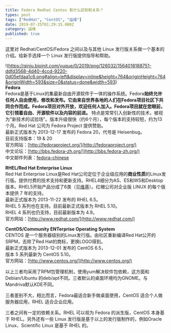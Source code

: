 ```yaml
---
title: Fedora Redhat Centos 有什么区别和关系？
types: post
tags: ["RedHat", "CentOS", "运维"]
date: 2019-07-25T01:29:15.000Z
category: 运维
published: true
---
```


这里对 Redhat/CentOS/Fedora 之间以及与其他 Linux 发行版关系做一个基本的介绍。给新手选择一个 Linux 发行版提供指导和帮助。

!(https://qiniu.bioinit.com/yuque/0/2019/png/126032/1564018188751-ddfd3568-4d40-4ccd-9220-0d05efdaa1c6.png#align=left&display=inline&height=764&originHeight=764&originWidth=593&size=0&status=done&width=593)<br />**Fedora**<br />Fedora是基于Linux的集最新自由开源软件于一体的操作系统。Fedora**始终允许任何人自由使用，修改和发布。**它由来自世界各地的人们在Fedora项目社区下共同合作而成。Fedora项目对外开放，欢迎任何人加入。Fedora项目就在您眼前，它**引领着自由、开源软件以及内容的前进。** 特点是常常引入创新性的技术，被视为"新技术的试验场"。版本升级很快（约6个月），每个版本的支持较短，约为13个月。Red Hat 公司为 Fedora Project 提供赞助。<br />最新正式版本为 2013-12-17 发布的 Fedora 20，代号是 Heisenbug。<br />目前支持版本：19 & 20<br />官方网站：[http://fedoraproject.org/](http://fedoraproject.org/)<br />中文论坛：[http://bbs.fedora-zh.org/](http://bbs.fedora-zh.org/)<br />中文邮件列表：[fedora-chinese](https://admin.fedoraproject.org/mailman/listinfo/chinese)

**RHEL/Red Hat Enterprise Linux**<br />Red Hat Enterprise Linux是Red Hat公司定位于企业级应用的**商业性质**的Linux发行版。提供付费的技术支持和更新支持。RHEL4细分为AS、ES和WS和Desktop版本。RHEL5开始产品分成了6类（见[维基](http://en.wikipedia.org/wiki/Red_Hat_Enterprise_Linux)）。红帽公司对企业版 LINUX 的每个版本提供 7 年的支持。<br />最新正式版本为 2013-11-22 发布的 RHEL 6.5。<br />RHEL 5 系列也在支持。目前最新正式版本为 RHEL 5.10。<br />RHEL 4 系列也仍支持，目前最新版本为 4.9。<br />官方网站：[http://www.redhat.com/](http://www.redhat.com/)

**CentOS/Community ENTerprise Operating System**<br />CENTOS 是一个服务器级别的Linux发行版。由社区重新编译Red Hat公开的SRPM，去除了Red Hat的商标，更换LOGO得到。<br />最新正式版本为 2013-12-01 发布的 CentOS 6.5，<br />版本 5 系列最新为 CentOS 5.10。<br />官方网站：[http://www.centos.org/](http://www.centos.org/)

以上三者均采用了RPM包管理机制，使用yum解决软件包依赖，这方面和Debian/Ubuntu 的deb/apt不同。三者默认的桌面环境均为GNOME。与Mandriva默认KDE不同。

三者差别不大，相比而言，Fedora最适合新手做桌面使用，CentOS 适合个人做服务器应用，RHEL 适合企业应用。

三者之间有一定的依赖关系。RHEL 可以视为 Fedora 的派生版，CentOS 本身基于 RHEL。另外还有一些 Linux 发行版是基于以上的发行版制作的，例如Oracle Linux、Scientific Linux 是基于 RHEL 的。

